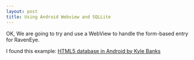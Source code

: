 ```yaml
---
layout: post
title: Using Android Webview and SQLLite
---
```


OK, We are going to try and use a WebView to handle the form-based entry for RavenEye.
    
I found this example:     [HTML5 database in Android by Kyle Banks](http://kylewbanks.com/blog/HTML5-Database-In-Android)



<!--
Markup Basics:
  
  ## Header 2 (H1 is reserved for post titles)##
  ### Header 3
  #### Header 4
 [Link text](link url)
 - _italics_
 - **bold**
 - `code()` 
 > Blockquote
 >> Nested Blockquote 
![an image alt text]({{ site.baseurl }}/images/jekyll-logo.png "an image title") 	
 
-->	
